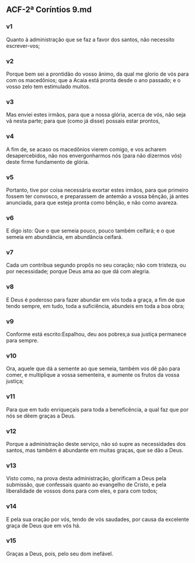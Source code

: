 ## ACF-2ª Coríntios 9.md
### v1
 Quanto à administração que se faz a favor dos santos, não necessito escrever-vos;
### v2
 Porque bem sei a prontidão do vosso ânimo, da qual me glorio de vós para com os macedônios; que a Acaia está pronta desde o ano passado; e o vosso zelo tem estimulado muitos.
### v3
 Mas enviei estes irmãos, para que a nossa glória, acerca de vós, não seja vã nesta parte; para que (como já disse) possais estar prontos,
### v4
 A fim de, se acaso os macedônios vierem comigo, e vos acharem desapercebidos, não nos envergonharmos nós (para não dizermos vós) deste firme fundamento de glória.
### v5
 Portanto, tive por coisa necessária exortar estes irmãos, para que primeiro fossem ter convosco, e preparassem de antemão a vossa bênção, já antes anunciada, para que esteja pronta como bênção, e não como avareza.
### v6
 E digo isto: Que o que semeia pouco, pouco também ceifará; e o que semeia em abundância, em abundância ceifará.
### v7
 Cada um contribua segundo propôs no seu coração; não com tristeza, ou por necessidade; porque Deus ama ao que dá com alegria.
### v8
 E Deus é poderoso para fazer abundar em vós toda a graça, a fim de que tendo sempre, em tudo, toda a suficiência, abundeis em toda a boa obra;
### v9
 Conforme está escrito:Espalhou, deu aos pobres;a sua justiça permanece para sempre.
### v10
 Ora, aquele que dá a semente ao que semeia, também vos dê pão para comer, e multiplique a vossa sementeira, e aumente os frutos da vossa justiça;
### v11
 Para que em tudo enriqueçais para toda a beneficência, a qual faz que por nós se dêem graças a Deus.
### v12
 Porque a administração deste serviço, não só supre as necessidades dos santos, mas também é abundante em muitas graças, que se dão a Deus.
### v13
 Visto como, na prova desta administração, glorificam a Deus pela submissão, que confessais quanto ao evangelho de Cristo, e pela liberalidade de vossos dons para com eles, e para com todos;
### v14
 E pela sua oração por vós, tendo de vós saudades, por causa da excelente graça de Deus que em vós há.
### v15
 Graças a Deus, pois, pelo seu dom inefável.

